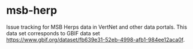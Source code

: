 # msb-herp
Issue tracking for MSB Herps data in VertNet and other data portals. This data set corresponds to GBIF data set https://www.gbif.org/dataset/fb639e31-52eb-4998-afb1-984ee12aca0f.
